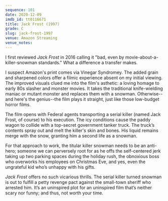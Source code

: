 ```yaml
---
sequence: 101
date: 2020-12-09
imdb_id: tt0116671
title: Jack Frost (1997)
grade: C
slug: jack-frost-1997
venue: Amazon Streaming
venue_notes:
---
```


I first reviewed _Jack Frost_ in 2016 calling it "bad, even by movie-about-a-killer-snowman standards." What a difference a transfer makes.

I suspect Amazon's print comes via Vinegar Syndromey. The added grain and sharpened colors offer a filmic experience absent on my initial viewing. The improved visuals clued me into the film's asthetic: a loving homage to early 80s slasher and monster movies. It takes the traditional knife-wielding maniac or mutant monster and replaces them with a snowman. Otherwise--and here's the genius--the film plays it straight, just like those low-budget horror films.

The film opens with Federal agents transporting a serial killer (named Jack Frost, of course) to his execution. The icy conditions cause the paddy wagon to collide with a top-secret government tanker truck. The truck’s contents spray out and melt the killer's skin and bones. His liquid remains merge with the snow, granting him a second life as a snowman.

For that approach to work, the titular killer snowman needs to be an anti-hero; someone we can perversely root for as he offs the self-centered jerk taking up two parking spaces during the holiday rush, the obnoxious boss who overworks his employees on Christmas Eve, and yes, even the ungrateful kid who’s unhappy with his gifts.

_Jack Frost_ offers no such vicarious thrills. The serial killer turned snowman is out to fulfill a petty revenge pact against the small-town sheriff who arrested him. It’s an uninspired plot for an uninspired film that’s neither scary nor funny; and thus, not worth your time.

